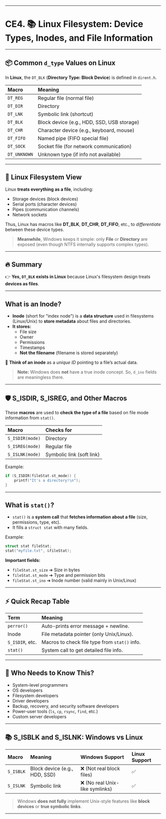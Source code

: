 
---

# CE4. 📚 Linux Filesystem: Device Types, Inodes, and File Information

---

## 📦 Common `d_type` Values on Linux

In **Linux**, the `DT_BLK` (**Directory Type: Block Device**) is defined in `dirent.h`.

| Macro        | Meaning                                       |
|:-------------|:----------------------------------------------|
| `DT_REG`     | Regular file (normal file)                    |
| `DT_DIR`     | Directory                                      |
| `DT_LNK`     | Symbolic link (shortcut)                      |
| `DT_BLK`     | Block device (e.g., HDD, SSD, USB storage)     |
| `DT_CHR`     | Character device (e.g., keyboard, mouse)       |
| `DT_FIFO`    | Named pipe (FIFO special file)                 |
| `DT_SOCK`    | Socket file (for network communication)        |
| `DT_UNKNOWN` | Unknown type (if info not available)           |

---

## 🛜 Linux Filesystem View

Linux **treats everything as a file**, including:
- Storage devices (block devices)
- Serial ports (character devices)
- Pipes (communication channels)
- Network sockets

Thus, Linux has macros like **DT_BLK**, **DT_CHR**, **DT_FIFO**, etc., to *differentiate* between these device types.

> **Meanwhile**, Windows keeps it simple: only **File** or **Directory** are exposed (even though NTFS internally supports complex types).

---

## 🔥 Summary

👉 **Yes, `DT_BLK` exists in Linux** because Linux's filesystem design treats **devices as files**.

---

## What is an Inode?

- **Inode** (short for "index node") is a **data structure** used in filesystems (Linux/Unix) to **store metadata** about files and directories.
- **It stores:**
  - File size
  - Owner
  - Permissions
  - Timestamps
  - **Not the filename** (filename is stored separately)

🔸 **Think of an inode** as a *unique ID* pointing to a file’s actual data.

> **Note:** Windows does **not** have a true inode concept. So, `d_ino` fields are meaningless there.

---

## 🛡️ S_ISDIR, S_ISREG, and Other Macros

These **macros** are used to **check the type of a file** based on file mode information from `stat()`.

| Macro           | Checks for           |
|:----------------|:---------------------|
| `S_ISDIR(mode)` | Directory            |
| `S_ISREG(mode)` | Regular file         |
| `S_ISLNK(mode)` | Symbolic link (soft link) |

Example:
```c
if (S_ISDIR(fileStat.st_mode)) {
    printf("It's a directory!\n");
}
```

---

## What is `stat()`?

- `stat()` is a **system call** that **fetches information about a file** (size, permissions, type, etc).
- It fills a `struct stat` with many fields.

Example:
```c
struct stat fileStat;
stat("myfile.txt", &fileStat);
```

**Important fields:**
- `fileStat.st_size` ➔ Size in bytes
- `fileStat.st_mode` ➔ Type and permission bits
- `fileStat.st_ino` ➔ Inode number (valid mainly in Unix/Linux)

---

## ⚡ Quick Recap Table

| Term         | Meaning                                           |
|:-------------|:--------------------------------------------------|
| `perror()`   | Auto-prints error message + newline.               |
| Inode        | File metadata pointer (only Unix/Linux).           |
| `S_ISDIR`, etc. | Macros to check file type from `stat()` info. |
| `stat()`     | System call to get detailed file info.             |

---

## 🚀 Who Needs to Know This?

- System-level programmers
- OS developers
- Filesystem developers
- Driver developers
- Backup, recovery, and security software developers
- Power-user tools (`ls`, `cp`, `rsync`, `find`, etc.)
- Custom server developers

---

## 📚 S_ISBLK and S_ISLNK: Windows vs Linux

| Macro        | Meaning                           | Windows Support | Linux Support |
|:-------------|:----------------------------------|:----------------|:--------------|
| `S_ISBLK`    | Block device (e.g., HDD, SSD)      | ❌ (Not real block files) | ✅ |
| `S_ISLNK`    | Symbolic link                      | ❌ (No real Unix-like symlinks) | ✅ |

> Windows **does not fully** implement Unix-style features like **block devices** or **true symbolic links**.

---
